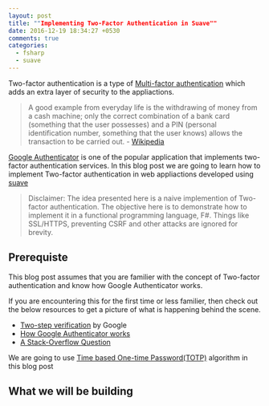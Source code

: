 ```yaml
---
layout: post
title: ""Implementing Two-Factor Authentication in Suave""
date: 2016-12-19 18:34:27 +0530
comments: true
categories: 
  - fsharp
  - suave
---
```


Two-factor authentication is a type of [Multi-factor authentication](https://en.wikipedia.org/wiki/Multi-factor_authentication) 
which adds an extra layer of security to the appliactions. 

> A good example from everyday life is the withdrawing of money from a cash machine; 
only the correct combination of a bank card (something that the user possesses) and 
a PIN (personal identification number, something that the user knows) allows the transaction to be 
carried out. - [Wikipedia](https://en.wikipedia.org/wiki/Multi-factor_authentication)

[Google Authenticator](https://en.wikipedia.org/wiki/Google_Authenticator) is one of the popular application that implements 
two-factor authentication services. In this blog post we are going to learn how to implement Two-factor 
authentication in web appliactions developed using [suave](https://suave.io)

> Disclaimer: The idea presented here is a naive implemention of Two-factor authentication. The objective 
here is to demonstrate how to implement it in a functional programming language, F#. Things like SSL/HTTPS, 
preventing CSRF and other attacks are ignored for brevity. 

## Prerequiste

This blog post assumes that you are familier with the concept of Two-factor authentication and know how 
Google Authenticator works. 

If you are encountering this for the first time or less familier, then check out the below resources to 
get a picture of what is happening behind the scene.

* [Two-step verification](https://www.google.com/landing/2step) by Google 
* [How Google Authenticator works](https://garbagecollected.org/2014/09/14/how-google-authenticator-works/)
* [A Stack-Overflow Question](https://security.stackexchange.com/questions/35157/how-does-google-authenticator-work)

We are going to use [Time based One-time Password(TOTP)](https://en.wikipedia.org/wiki/Time-based_One-time_Password_Algorithm)
algorithm in this blog post

## What we will be building

 